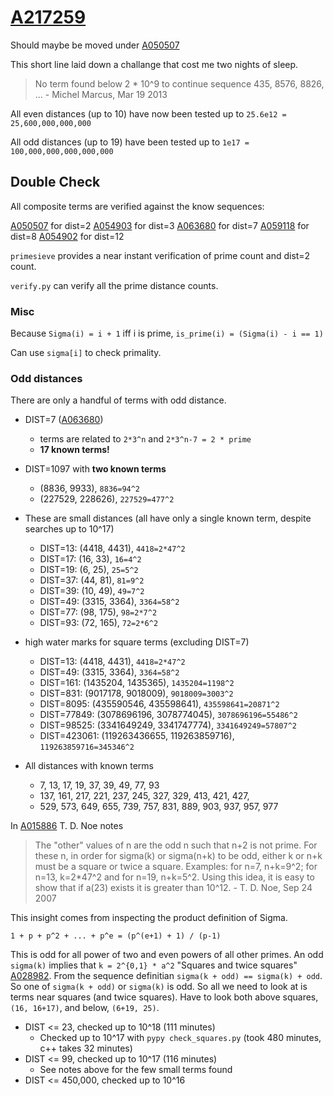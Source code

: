 # [A217259](https://oeis.org/A217259)

Should maybe be moved under [A050507](https://oeis.org/A050507)

This short line laid down a challange that cost me two nights of sleep.

> No term found below 2 \* 10^9 to continue sequence 435, 8576, 8826, ... - Michel Marcus, Mar 19 2013

All even distances (up to 10) have now been tested up to `25.6e12 = 25,600,000,000,000`

All odd distances (up to 19) have been tested up to `1e17 = 100,000,000,000,000,000`

## Double Check

All composite terms are verified against the know sequences:

[A050507](https://oeis.org/A050507) for dist=2
[A054903](https://oeis.org/A054903) for dist=3
[A063680](https://oeis.org/A063680) for dist=7
[A059118](https://oeis.org/A059118) for dist=8
[A054902](https://oeis.org/A054902) for dist=12

`primesieve` provides a near instant verification of prime count and dist=2 count.

`verify.py` can verify all the prime distance counts.


### Misc

Because `Sigma(i) = i + 1` iff i is prime, `is_prime(i) = (Sigma(i) - i == 1)`

Can use `sigma[i]` to check primality.

### Odd distances

There are only a handful of terms with odd distance.

* DIST=7 ([A063680](https://oeis.org/A063680))
  * terms are related to `2*3^n` and `2*3^n-7 = 2 * prime`
  * **17 known terms!**
* DIST=1097 with **two known terms**
  * (8836, 9933), `8836=94^2`
  * (227529, 228626), `227529=477^2`
* These are small distances (all have only a single known term, despite searches up to 10^17)
  * DIST=13: (4418, 4431),  `4418=2*47^2`
  * DIST=17: (16, 33), `16=4^2`
  * DIST=19: (6, 25), `25=5^2`
  * DIST=37: (44, 81), `81=9^2`
  * DIST=39: (10, 49), `49=7^2`
  * DIST=49: (3315, 3364), `3364=58^2`
  * DIST=77: (98, 175), `98=2*7^2`
  * DIST=93: (72, 165), `72=2*6^2`
* high water marks for square terms (excluding DIST=7)
  * DIST=13:        (4418, 4431), `4418=2*47^2`
  * DIST=49:        (3315, 3364), `3364=58^2`
  * DIST=161:       (1435204, 1435365), `1435204=1198^2`
  * DIST=831:       (9017178, 9018009), `9018009=3003^2`
  * DIST=8095:      (435590546, 435598641), `435598641=20871^2`
  * DIST=77849:     (3078696196, 3078774045), `3078696196=55486^2`
  * DIST=98525:     (3341649249, 3341747774), `3341649249=57807^2`
  * DIST=423061:    (119263436655, 119263859716), `119263859716=345346^2`

* All distances with known terms
  * 7, 13, 17, 19, 37, 39, 49, 77, 93
  * 137, 161, 217, 221, 237, 245, 327, 329, 413, 421, 427,
  * 529, 573, 649, 655, 739, 757, 831, 889, 903, 937, 957, 977

In [A015886](https://oeis.org/A015886) T. D. Noe notes

> The "other" values of n are the odd n such that n+2 is not prime. For these n, in order for sigma(k) or sigma(n+k) to be odd, either k or n+k must be a square or twice a square. Examples: for n=7, n+k=9^2; for n=13, k=2\*47^2 and for n=19, n+k=5^2. Using this idea, it is easy to show that if a(23) exists it is greater than 10^12. - T. D. Noe, Sep 24 2007

This insight comes from inspecting the product definition of Sigma.

`1 + p + p^2 + ... + p^e = (p^(e+1) + 1) / (p-1)`

This is odd for all power of two and even powers of all other primes.
An odd `sigma(k)` implies that `k = 2^{0,1} * a^2` "Squares and twice squares" [A028982](https://oeis.org/A028982).
From the sequence definitian `sigma(k + odd) == sigma(k) + odd`. So one of `sigma(k + odd)` or `sigma(k)` is odd.
So all we need to look at is terms near squares (and twice squares).
Have to look both above squares, `(16, 16+17)`, and below, `(6+19, 25)`.

* DIST <= 23, checked up to 10^18 (111 minutes)
  * Checked up to 10^17 with `pypy check_squares.py` (took 480 minutes, c++ takes 32 minutes)
* DIST <= 99, checked up to 10^17 (116 minutes)
  * See notes above for the few small terms found
* DIST <= 450,000, checked up to 10^16

